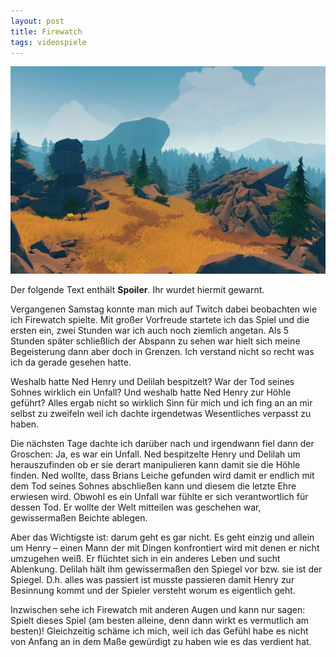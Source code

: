 ```yaml
---
layout: post
title: Firewatch
tags: videospiele
---
```


![Firewatch Bild](/assets/2016-02-18-Firewatch.jpeg)

Der folgende Text enthält **Spoiler**. Ihr wurdet hiermit gewarnt.

Vergangenen Samstag konnte man mich auf Twitch dabei beobachten wie ich Firewatch spielte. Mit großer Vorfreude startete ich das Spiel und die ersten ein, zwei Stunden war ich auch noch ziemlich angetan. Als 5 Stunden später schließlich der Abspann zu sehen war hielt sich meine Begeisterung dann aber doch in Grenzen. Ich verstand nicht so recht was ich da gerade gesehen hatte.

<!--more-->

Weshalb hatte Ned Henry und Delilah bespitzelt? War der Tod seines Sohnes wirklich ein Unfall? Und weshalb hatte Ned Henry zur Höhle geführt? Alles ergab nicht so wirklich Sinn für mich und ich fing an an mir selbst zu zweifeln weil ich dachte irgendetwas Wesentliches verpasst zu haben.

Die nächsten Tage dachte ich darüber nach und irgendwann fiel dann der Groschen: Ja, es war ein Unfall. Ned bespitzelte Henry und Delilah um herauszufinden ob er sie derart manipulieren kann damit sie die Höhle finden. Ned wollte, dass Brians Leiche gefunden wird damit er endlich mit dem Tod seines Sohnes abschließen kann und diesem die letzte Ehre erwiesen wird. Obwohl es ein Unfall war fühlte er sich verantwortlich für dessen Tod. Er wollte der Welt mitteilen was geschehen war, gewissermaßen Beichte ablegen.

Aber das Wichtigste ist: darum geht es gar nicht. Es geht einzig und allein um Henry – einen Mann der mit Dingen konfrontiert wird mit denen er nicht umzugehen weiß. Er flüchtet sich in ein anderes Leben und sucht Ablenkung. Delilah hält ihm gewissermaßen den Spiegel vor bzw. sie ist der Spiegel. D.h. alles was passiert ist musste passieren damit Henry zur Besinnung kommt und der Spieler versteht worum es eigentlich geht.

Inzwischen sehe ich Firewatch mit anderen Augen und kann nur sagen: Spielt dieses Spiel (am besten alleine, denn dann wirkt es vermutlich am besten)! Gleichzeitig schäme ich mich, weil ich das Gefühl habe es nicht von Anfang an in dem Maße gewürdigt zu haben wie es das verdient hat.